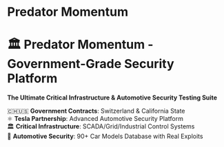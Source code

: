 # Predator Momentum

# 🏛️ Predator Momentum - Government-Grade Security Platform

**The Ultimate Critical Infrastructure & Automotive Security Testing Suite**

🇨🇭🇺🇸 **Government Contracts**: Switzerland & California State  
⚛️ **Tesla Partnership**: Advanced Automotive Security Platform  
🏛️ **Critical Infrastructure**: SCADA/Grid/Industrial Control Systems  
🚗 **Automotive Security**: 90+ Car Models Database with Real Exploits
